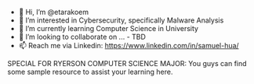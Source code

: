 - 👋 Hi, I’m @etarakoem
- 👀 I’m interested in Cybersecurity, specifically Malware Analysis
- 🌱 I’m currently learning Computer Science in University
- 💞️ I’m looking to collaborate on ... - TBD
- 📫 Reach me via Linkedin: https://www.linkedin.com/in/samuel-hua/

SPECIAL FOR RYERSON COMPUTER SCIENCE MAJOR: 
You guys can find some sample resource to assist your learning here.
<!---
etarakoem/etarakoem is a ✨ special ✨ repository because its `README.md` (this file) appears on your GitHub profile.
You can click the Preview link to take a look at your changes.
--->
